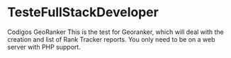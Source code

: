 # TesteFullStackDeveloper
Codigos GeoRanker
This is the test for Georanker, which will deal with the creation and list of Rank Tracker reports. You only need to be on a web server with PHP support.
